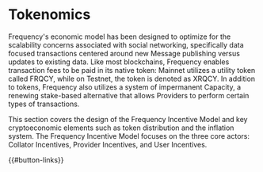 # Tokenomics

Frequency's economic model has been designed to optimize for the scalability concerns associated with social networking, specifically data focused transactions centered around new Message publishing versus updates to existing data.
Like most blockchains, Frequency enables transaction fees to be paid in its native token: Mainnet utilizes a utility token called FRQCY, while on Testnet, the token is denoted as XRQCY.
In addition to tokens, Frequency also utilizes a system of impermanent Capacity, a renewing stake-based alternative that allows Providers to perform certain types of transactions.

This section covers the design of the Frequency Incentive Model and key cryptoeconomic elements such as token distribution and the inflation system.
The Frequency Incentive Model focuses on the three core actors: Collator Incentives, Provider Incentives, and User Incentives.

{{#button-links}}
